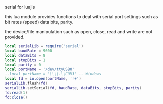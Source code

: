 serial for luajls

this lua module provides functions to deal with serial port settings such as bit rates (speed) data bits, parity.

the device/file manipulation such as open, close, read and write are not provided.

```lua
local serialLib = require('serial')
local baudRate = 9600
local dataBits = 8
local stopBits = 1
local parity = 0
local portName = '/dev/ttyUSB0'
--local portName = '\\\\.\\COM3' -- Windows
local fd = io.open(portName, 'r+')
serialLib.flush(fd)
serialLib.setSerial(fd, baudRate, dataBits, stopBits, parity)
fd:read(1)
fd:close()
```
